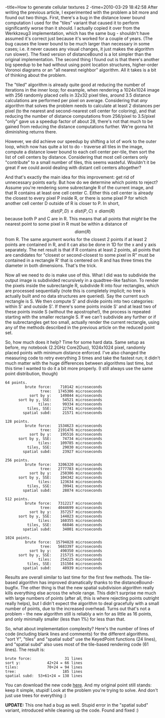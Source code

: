 -title=How to generate cellular textures 2
-time=2010-03-29 18:42:58
After writing the previous article, I experimented with the problem a bit more and found out two things. First, there's a bug in the distance lower bound computation I used for the "tiles" variant that caused it to perform significantly worse than it should. I actually copied it over from the Werkkzeug3 implementation, which has the same bug \- shouldn't have assumed it's correct just because it's worked for a couple of years. \(The bug causes the lower bound to be much larger than necessary in some cases; i.e. it never causes any visual changes, it just makes the algorithm run slower\). The fixed version of distanceBound is a lot simpler than the original implementation. The second thing I found out is that there's another big speedup to be had without using point location structures, higher\-order Voronoi diagrams or an "all nearest neighbor" algorithm. All it takes is a bit of thinking about the problem.



The "tiled" algorithm is already quite good at reducing the number of iterations in the inner loop; for example, when rendering a 1024x1024 image with 256 randomly placed cells in 32x32 pixel tiles, around 3.5 distance calculations are performed per pixel on average. Considering that *any* algorithm that solves the problem needs to calculate at least 2 distances per pixel \(to the nearest and second\-nearest cell center for coloring\), and that reducing the number of distance computations from 256/pixel to 3.5/pixel "only" gave us a speedup factor of about 28, there's not that much to be gained from reducing the distance computations further. We're gonna hit diminishing returns there.

However, we did achieve our speedup by shifting a lot of work to the outer loop, which now has quite a lot to do \- traverse all tiles in the image, compute a distance lower bound to each cell center per\-tile, then sort the list of cell centers by distance. Considering that most cell centers only "contribute" to a small number of tiles, this seems wasteful. Wouldn't it be great if we could avoid dealing with distant cell centers altogether?

And that's exactly the main idea for this improvement: get rid of unnecessary points early. But how do we determine which points to reject? Assume you're rendering some subrectangle R of the current image, and that R contains at least one cell center C. Either this cell center is already the closest to every pixel P inside R, or there is some pixel P for which another cell center D outside of R is closer to P. In short, $$dist(P,D) \le dist(P,C) \le diam(R)$$ because both P and C are in R. This means that all points that *might* be the nearest point to some pixel in R must be within a distance of $$diam(R)$$ from R. The same argument works for the closest 2 points if at least 2 points are contained in R, and it can also be done in 1D for the x and y axis separately. The net result is that if R contains at least 2 points, all points that are candidates for "closest or second\-closest to some pixel in R" must be contained in a rectangle R' that is centered on R and has three times the diameter in both dimensions. That's the trick.

Now all we need to do is make use of this. What I did was to subdivide the output image is subdivided recursively in a quadtree\-like fashion. To render the pixels inside the subrectangle R, subdivide R into four rectangles, which are processed sequentially \(note this is completely implicit; no tree is actually built and no data structures are queried\). Say the current such rectangle is S. We then compute S' and divide points into two categories: within S' and outside S'. If there's some points inside S' and at least two of these points inside S \(without the apostrophe!\), the process is repeated starting with the smaller rectangle S. If we can't subdivide any further or if the subrectangles get too small, actually render the current rectangle, using any of the methods described in the previous article on the reduced point set.

So, how much does it help? Time for some hard data. Same setup as before, my notebook \(2.2GHz Core2Duo\), 1024x1024 pixel, randomly placed points with minimum distance enforced. I've also changed the measuring code to retry everything 3 times and take the fastest run; it didn't much matter with the huge differences between algorithms last time, but this time I wanted to do it a bit more properly. \(I still always use the same point distribution, though\)

```
64 points.
         brute force:    710142 microseconds
                tree:   1745306 microseconds
           sort by y:    149844 microseconds
      sort by y, SSE:     54521 microseconds
               tiles:     99334 microseconds
          tiles, SSE:     22741 microseconds
        spatial subd:     21571 microseconds

128 points.
         brute force:   1534623 microseconds
                tree:   2191476 microseconds
           sort by y:    195516 microseconds
      sort by y, SSE:     74734 microseconds
               tiles:    109785 microseconds
          tiles, SSE:     29030 microseconds
        spatial subd:     23927 microseconds

256 points.
         brute force:   3206320 microseconds
                tree:   2777783 microseconds
           sort by y:    250306 microseconds
      sort by y, SSE:    104342 microseconds
               tiles:    123634 microseconds
          tiles, SSE:     39941 microseconds
        spatial subd:     28874 microseconds

512 points.
         brute force:   7312217 microseconds
                tree:   4044699 microseconds
           sort by y:    357257 microseconds
      sort by y, SSE:    144823 microseconds
               tiles:    160355 microseconds
          tiles, SSE:     66846 microseconds
        spatial subd:     34001 microseconds

1024 points.
         brute force:  15794828 microseconds
                tree:   5683397 microseconds
           sort by y:    490350 microseconds
      sort by y, SSE:    215715 microseconds
               tiles:    254225 microseconds
          tiles, SSE:    151504 microseconds
        spatial subd:     40939 microseconds
```

Results are overall similar to last time for the first few methods. The tile\-based algorithm has improved dramatically thanks to the distanceBound\-bugfix. The other thing is that the new spatial subdivision algorithm really kills everything else across the whole range. This didn't surprise me much with large numbers of points \(after all, this is where rejecting points outright really helps\), but I didn't expect the algorithm to deal gracefully with a small number of points, due to the increased overhead. Turns out that's not a problem \- the new algorithm still is reliably a win for as little as 16 points, and only minimally smaller \(less than 1%\) for less than that.

So, what about implementation complexity? Here's the number of lines of code \(including blank lines and comments\) for the different algorithms. "sort Y", "tiles" and "spatial subd" use the KeyedPoint functions \(24 lines\), and "spatial subd" also uses most of the tile\-based rendering code \(61 lines\). The result is:

```
brute force:               31 lines
sort y:            42+24 = 66 lines
tiles:             70+24 = 94 lines
tree:                     185 lines
spatial subd:  53+61+24 = 138 lines
```

You can download the new code [here](http://www.farbrausch.de/~fg/code/cellular_new.cpp). And my original point still stands: keep it simple, stupid! Look at the problem you're trying to solve. And don't just use trees for everything :\)

**UPDATE:** This one had a bug as well. Stupid error in the "spatial subd" variant, introduced while cleaning up the code. Found and fixed :\)